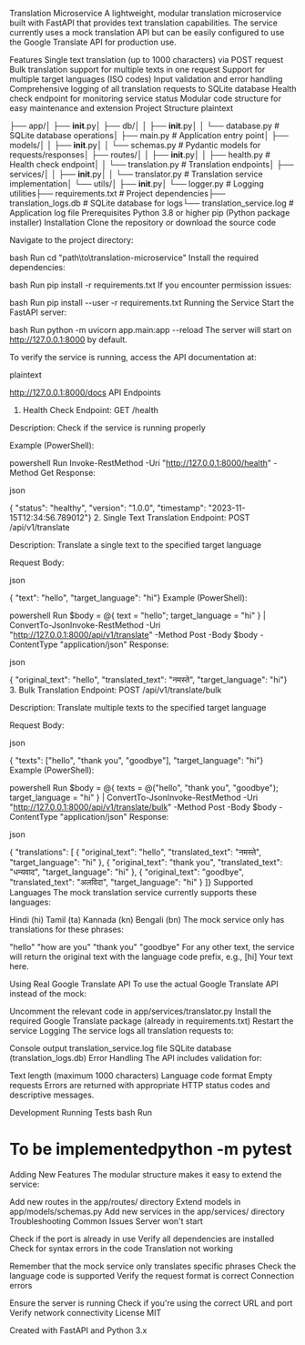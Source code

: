 Translation Microservice
A lightweight, modular translation microservice built with FastAPI that provides text translation capabilities. The service currently uses a mock translation API but can be easily configured to use the Google Translate API for production use.

Features
Single text translation (up to 1000 characters) via POST request
Bulk translation support for multiple texts in one request
Support for multiple target languages (ISO codes)
Input validation and error handling
Comprehensive logging of all translation requests to SQLite database
Health check endpoint for monitoring service status
Modular code structure for easy maintenance and extension
Project Structure
plaintext

├── app/│   ├── __init__.py│   ├── db/│   │   ├── __init__.py│   │   └── database.py         # SQLite database operations│   ├── main.py                 # Application entry point│   ├── models/│   │   ├── __init__.py│   │   └── schemas.py          # Pydantic models for requests/responses│   ├── routes/│   │   ├── __init__.py│   │   ├── health.py           # Health check endpoint│   │   └── translation.py      # Translation endpoints│   ├── services/│   │   ├── __init__.py│   │   └── translator.py       # Translation service implementation│   └── utils/│       ├── __init__.py│       └── logger.py           # Logging utilities├── requirements.txt            # Project dependencies├── translation_logs.db         # SQLite database for logs└── translation_service.log     # Application log file
Prerequisites
Python 3.8 or higher
pip (Python package installer)
Installation
Clone the repository or download the source code

Navigate to the project directory:

bash
Run
cd "path\to\translation-microservice"
Install the required dependencies:

bash
Run
pip install -r requirements.txt
If you encounter permission issues:

bash
Run
pip install --user -r requirements.txt
Running the Service
Start the FastAPI server:

bash
Run
python -m uvicorn app.main:app --reload
The server will start on http://127.0.0.1:8000 by default.

To verify the service is running, access the API documentation at:

plaintext

http://127.0.0.1:8000/docs
API Endpoints
1. Health Check
Endpoint: GET /health

Description: Check if the service is running properly

Example (PowerShell):

powershell
Run
Invoke-RestMethod -Uri "http://127.0.0.1:8000/health" -Method Get
Response:

json

{  "status": "healthy",  "version": "1.0.0",  "timestamp":   "2023-11-15T12:34:56.789012"}
2. Single Text Translation
Endpoint: POST /api/v1/translate

Description: Translate a single text to the specified target language

Request Body:

json

{  "text": "hello",  "target_language": "hi"}
Example (PowerShell):

powershell
Run
$body = @{ text = "hello"; target_language = "hi" } | ConvertTo-JsonInvoke-RestMethod -Uri "http://127.0.0.1:8000/api/v1/translate" -Method Post -Body $body -ContentType "application/json"
Response:

json

{  "original_text": "hello",  "translated_text": "नमस्ते",  "target_language": "hi"}
3. Bulk Translation
Endpoint: POST /api/v1/translate/bulk

Description: Translate multiple texts to the specified target language

Request Body:

json

{  "texts": ["hello", "thank   you", "goodbye"],  "target_language": "hi"}
Example (PowerShell):

powershell
Run
$body = @{     texts = @("hello", "thank     you", "goodbye");     target_language = "hi" } | ConvertTo-JsonInvoke-RestMethod -Uri "http://127.0.0.1:8000/api/v1/translate/bulk" -Method Post -Body $body -ContentType "application/json"
Response:

json

{  "translations": [    {      "original_text":       "hello",      "translated_text":       "नमस्ते",      "target_language": "hi"    },    {      "original_text": "thank       you",      "translated_text":       "धन्यवाद",      "target_language": "hi"    },    {      "original_text":       "goodbye",      "translated_text":       "अलविदा",      "target_language": "hi"    }  ]}
Supported Languages
The mock translation service currently supports these languages:

Hindi (hi)
Tamil (ta)
Kannada (kn)
Bengali (bn)
The mock service only has translations for these phrases:

"hello"
"how are you"
"thank you"
"goodbye"
For any other text, the service will return the original text with the language code prefix, e.g., [hi] Your text here.

Using Real Google Translate API
To use the actual Google Translate API instead of the mock:

Uncomment the relevant code in app/services/translator.py
Install the required Google Translate package (already in requirements.txt)
Restart the service
Logging
The service logs all translation requests to:

Console output
translation_service.log file
SQLite database (translation_logs.db)
Error Handling
The API includes validation for:

Text length (maximum 1000 characters)
Language code format
Empty requests
Errors are returned with appropriate HTTP status codes and descriptive messages.

Development
Running Tests
bash
Run
# To be implementedpython -m pytest
Adding New Features
The modular structure makes it easy to extend the service:

Add new routes in the app/routes/ directory
Extend models in app/models/schemas.py
Add new services in the app/services/ directory
Troubleshooting
Common Issues
Server won't start

Check if the port is already in use
Verify all dependencies are installed
Check for syntax errors in the code
Translation not working

Remember that the mock service only translates specific phrases
Check the language code is supported
Verify the request format is correct
Connection errors

Ensure the server is running
Check if you're using the correct URL and port
Verify network connectivity
License
MIT

Created with FastAPI and Python 3.x
